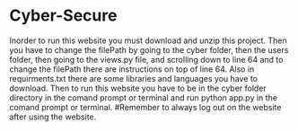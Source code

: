 # Cyber-Secure
Inorder to run this website you must download and unzip this project. Then you have to change the filePath by going to the cyber folder, then the users folder, then going to the views.py file, and scrolling down to line 64 and to change the filePath there are instructions on top of line 64.
Also in requirments.txt there are some libraries and languages you have to download.
Then to run this website you have to be in the cyber folder directory in the comand prompt or terminal and run python app.py in the comand prompt or terminal.
#Remember to always log out on the website after using the website.
